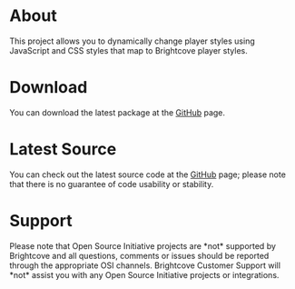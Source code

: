 <h1>
	About
</h1>

<p>
	This project allows you to dynamically change player styles using JavaScript and CSS styles that map to Brightcove player styles.
</p>

<h1>
	Download
</h1>

<p>
	You can download the latest package at the <a href="http://github.com/brightcoveosi/Player-CSS-Wrapper">GitHub</a> page.
</p>

<h1>
	Latest Source
</h1>

<p>
	You can check out the latest source code at the <a href="http://github.com/brightcoveosi/Player-CSS-Wrapper">GitHub</a> page; please note that there is no guarantee of code usability or stability.
</p>

<h1>
	Support
</h1>

<p>
	Please note that Open Source Initiative projects are *not* supported by Brightcove and all questions, comments or issues should be reported through the appropriate OSI channels. Brightcove Customer Support will *not* assist you with any Open Source Initiative projects or integrations.
</p>